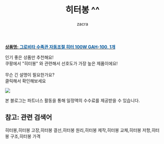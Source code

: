 ﻿---
layout: post
title:  "히터봉 ^^"
author: zacra
categories: [ 아이템 ]
tags: [히터봉,히터봉 고장,히터봉 결선,히터봉 원리,히터봉 제작,히터봉 교체,히터봉 저항,히터봉 구조,히터봉 가격]
image: https://static.coupangcdn.com/image/retail/images/2020/04/27/13/8/3628f90d-d310-4115-a8cf-e85124f849f0.jpg 
description: "쿠팡에서 히터봉 관련 키워드로 가장 고객 선호도가 높은 제품이랍니다."
rating: 4.5
---

<a href="https://link.coupang.com/re/AFFSDP?lptag=AF8407795&pageKey=1515228126&itemId=2600744536&vendorItemId=73175100096&traceid=V0-153-551ca3b828c76695"><b>상품명: <font color='#01579B'>그로비타 수족관 자동조절 히터 100W GAH-100, 1개</font></b></a>

인기 좋은 상품만 추천해요!<br/>
쿠팡에서 "히터봉" 와 관련해서 선호도가 가장 높은 제품이에요!<br/><br/>
무슨 긴 설명이 필요한가요?  
클릭해서 확인해보세요


<a href="https://link.coupang.com/re/AFFSDP?lptag=AF8407795&pageKey=1515228126&itemId=2600744536&vendorItemId=73175100096&traceid=V0-153-551ca3b828c76695"><img src="https://thumbnail10.coupangcdn.com/thumbnails/remote/q89/image/vendor_inventory/fe19/ab5df79dc051de3357779c6629ce5068b77d748523b1de02658be3b66834.jpg"></a> 

본 블로그는 파트너스 활동을 통해 일정액의 수수료를 제공받을 수 있습니다.

## 참고: 관련 검색어    
히터봉,히터봉 고장,히터봉 결선,히터봉 원리,히터봉 제작,히터봉 교체,히터봉 저항,히터봉 구조,히터봉 가격